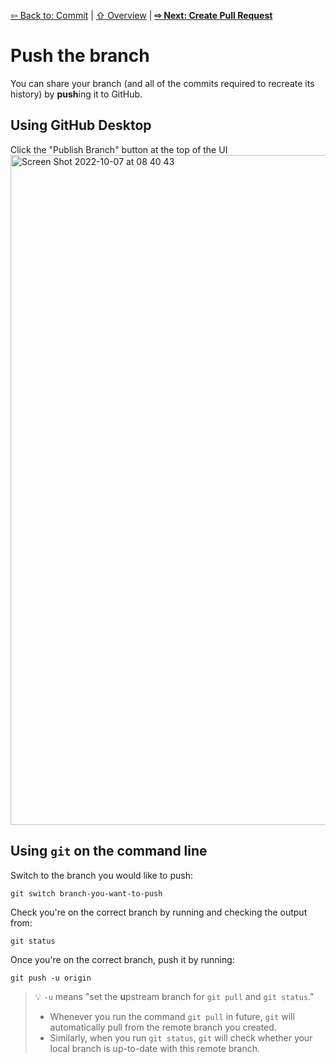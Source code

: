 [⇦ Back to: Commit](how-to-commit.md) | [⇧ Overview](README.md) | [**⇨ Next: Create Pull Request**](how-to-pr.md)

# Push the branch

You can share your branch (and all of the commits required to recreate its history) by **push**ing it to GitHub.

## Using GitHub Desktop

Click the "Publish Branch" button at the top of the UI
<img width="1072" alt="Screen Shot 2022-10-07 at 08 40 43" src="https://user-images.githubusercontent.com/2803227/194583918-39d229b2-71df-4a87-95f1-43a62e266846.png">



## Using `git` on the command line

Switch to the branch you would like to push:
```shell
git switch branch-you-want-to-push
```

Check you're on the correct branch by running and checking the output from:
```shell
git status
```

Once you're on the correct branch, push it by running:
```shell
git push -u origin
```

> 💡 `-u` means "set the **u**pstream branch for `git pull` and `git status`." 
> - Whenever you run the command `git pull` in future, `git` will automatically pull from the remote branch you created. 
> - Similarly, when you run `git status`, `git` will check whether your local branch is up-to-date with this remote branch.
